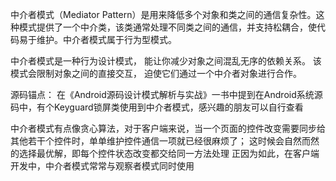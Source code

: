 

中介者模式（Mediator Pattern）是用来降低多个对象和类之间的通信复杂性。这种模式提供了一个中介类，该类通常处理不同类之间的通信，并支持松耦合，使代码易于维护。中介者模式属于行为型模式。

中介者模式是一种行为设计模式， 能让你减少对象之间混乱无序的依赖关系。 该模式会限制对象之间的直接交互， 迫使它们通过一个中介者对象进行合作。

源码锚点：
在《Android源码设计模式解析与实战》一书中提到在Android系统源码中，有个Keyguard锁屏类使用到中介者模式，感兴趣的朋友可以自行查看

中介者模式有点像贪心算法，对于客户端来说，当一个页面的控件改变需要同步给其他若干个控件时，单单维护控件通信一项就已经很麻烦了；
这时候会自然而然的选择最优解，即每个控件状态改变都交给同一方法处理
正因为如此，在客户端开发中，中介者模式常常与观察者模式同时使用